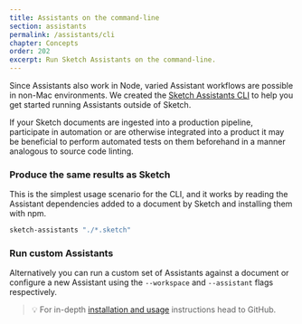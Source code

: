 ```yaml
---
title: Assistants on the command-line
section: assistants
permalink: /assistants/cli
chapter: Concepts
order: 202
excerpt: Run Sketch Assistants on the command-line.
---
```


Since Assistants also work in Node, varied Assistant workflows are possible in non-Mac environments. We created the [Sketch Assistants CLI](https://github.com/sketch-hq/sketch-assistants/tree/main/packages/cli) to help you get started running Assistants outside of Sketch.

If your Sketch documents are ingested into a production pipeline, participate in automation or are otherwise integrated into a product it may be beneficial to perform automated tests on them beforehand in a manner analogous to source code linting.

### Produce the same results as Sketch

This is the simplest usage scenario for the CLI, and it works by reading the Assistant dependencies added to a document by Sketch and installing them with npm.

```sh
sketch-assistants "./*.sketch"
```

### Run custom Assistants

Alternatively you can run a custom set of Assistants against a document or configure a new Assistant using the `--workspace` and `--assistant` flags respectively.

> 💡 For in-depth [installation and usage]((https://github.com/sketch-hq/sketch-assistants/tree/main/packages/cli)) instructions head to GitHub.